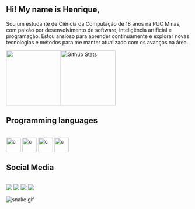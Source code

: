  ## Hi! My name is Henrique,
 Sou um estudante de Ciência da Computação de 18 anos na PUC Minas, com paixão por desenvolvimento de software, inteligência artificial e programação. Estou ansioso para aprender continuamente e explorar novas tecnologias e métodos para me manter atualizado com os avanços na área.


<div style="display: flex; flex-direction: row; align-items: flex-start;">
    <a href="https://github.com/henripaecs">
        <img height="180em" src="https://github-readme-stats.vercel.app/api/top-langs/?username=henripaecs&layout=compact&langs_count=7&theme=dark" style="height: 150px;"/>
    </a>
   <img align="left" src="https://github-readme-streak-stats.herokuapp.com/?user=henripaecs&theme=dark&hide_border=false" alt="Github Stats" style="height: 150px;"/>
</div>

 ## Programming languages
<div style="display: inline_block"><br>
  <img align="center" alt="c" height="40" widht"50" src="https://cdn.jsdelivr.net/gh/devicons/devicon@latest/icons/c/c-original.svg" />            
   <img align="center" alt="c" height="40" widht"50" src="https://cdn.jsdelivr.net/gh/devicons/devicon@latest/icons/css3/css3-original.svg" />            
   <img align="center" alt="c" height="40" widht"50" src="https://cdn.jsdelivr.net/gh/devicons/devicon@latest/icons/html5/html5-original.svg" />
   <img align="center" alt="c" height="40" widht"50" src="https://cdn.jsdelivr.net/gh/devicons/devicon@latest/icons/javascript/javascript-original.svg" />          
</div>

## Social Media

<div style="dispaly: inline_block"><br>
  <a href="https://github.com/Henripaecs" target="_blank"><img src ="https://img.shields.io/badge/GitHub-100000?style=for-the-badge&logo=github&logoColor=white"target="_blank"></a>
  <a href="mailto:henriquepaesc26@gmail.com" target="_blank"><img src ="https://img.shields.io/badge/Gmail-D14836?style=for-the-badge&logo=gmail&logoColor=white"target="_blank"></a>
  <a href="https://instagram.com/henripaecs/" target="_blank"><img src ="https://img.shields.io/badge/Instagram-E4405F?style=for-the-badge&logo=instagram&logoColor=white"target="_blank"></a>
  <a href="https://wa.me/5531973006297" target="_blank"><img src ="https://img.shields.io/badge/WhatsApp-25D366?style=for-the-badge&logo=whatsapp&logoColor=white"target="_blank"></a>
</div>

![snake gif](https://github.com/henripaecs/henripaecs/blob/output/github-contribution-grid-snake-dark.svg)


          
          
          
          
